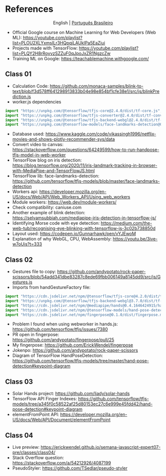 # References

<p align="center">
    <span>English</span> |
    <a href="https://github.com/Luhmeiy/JSExpertMax/tree/main/lang/pt-br/references.md">Português Brasileiro</a>
</p>

-   Official Google course on Machine Learning for Web Developers (Web ML): https://youtube.com/playlist?list=PLOU2XLYxmsILr3HQpqjLAUkIPa5EaZiui
-   Projects made with TensorFlow: https://youtube.com/playlist?list=PLQY2H8rRoyvzSZZuF0qJpoJxZR1NgzcZw
-   Training ML on Google: https://teachablemachine.withgoogle.com/

## Class 01

-   Calculation Code: https://github.com/monaca-samples/blink-to-text/blob/f3d578ff641298913833b04e98e854bf1cfe38e1/src/js/blinkPrediction.js
-   worker.js dependencies

```js
import "https://unpkg.com/@tensorflow/tfjs-core@2.4.0/dist/tf-core.js";
import "https://unpkg.com/@tensorflow/tfjs-converter@2.4.0/dist/tf-converter.js";
import "https://unpkg.com/@tensorflow/tfjs-backend-webgl@2.4.0/dist/tf-backend-webgl.js";
import "https://unpkg.com/@tensorflow-models/face-landmarks-detection@0.0.1/dist/face-landmarks-detection.js";
```

-   Database used: https://www.kaggle.com/code/vikassingh1996/netflix-movies-and-shows-plotly-recommender-sys/data
-   Convert video to canvas: https://stackoverflow.com/questions/64249599/how-to-run-handpose-tfjs-model-in-web-worker
-   TensorFlow blog on iris detection: https://blog.tensorflow.org/2020/11/iris-landmark-tracking-in-browser-with-MediaPipe-and-TensorFlowJS.html
-   TensorFlow lib: face-landmarks-detection: https://github.com/tensorflow/tfjs-models/blob/master/face-landmarks-detection
-   Workers api: https://developer.mozilla.org/en-US/docs/Web/API/Web_Workers_API/Using_web_workers
-   Module workers: https://web.dev/module-workers/
-   Check compatibility: caniuse.com
-   Another example of blink detection: https://selvamsubbiah.com/mediapipe-iris-detection-in-tensorflow-js/
-   Identifying Morse code with eye detection: https://medium.com/the-web-tub/recognising-eye-blinking-with-tensorflow-js-3c02b738850d
-   Layout used: https://codepen.io/Gunnarhawk/pen/vYJEwoM
-   Explanation of why WebGL, CPU, WebAssembly: https://youtu.be/3ive-w7oUis?t=333

## Class 02

-   Gestures file to copy: https://github.com/andypotato/rock-paper-scissors/blob/54add341dbe83287c8ede69fbb006149a8145dd9/src/js/Gestures.js
-   Imports from handGestureFactory file:

```js
import "https://cdn.jsdelivr.net/npm/@tensorflow/tfjs-core@4.2.0/dist/tf-core.min.js";
import "https://unpkg.com/@tensorflow/tfjs-backend-webgl@3.7.0/dist/tf-backend-webgl.min.js";
import "https://cdn.jsdelivr.net/npm/@mediapipe/hands@0.4.1646424915/hands.min.js";
import "https://cdn.jsdelivr.net/npm/@tensorflow-models/hand-pose-detection@2.0.0/dist/hand-pose-detection.min.js";
import "https://cdn.jsdelivr.net/npm/fingerpose@0.1.0/dist/fingerpose.min.js";
```

-   Problem I found when using webworker in hands.js: https://github.com/tensorflow/tfjs/issues/7380
-   PR open in fingerpose: https://github.com/andypotato/fingerpose/pull/25
-   My fingerpose: https://github.com/ErickWendel/fingerpose
-   Jokenpo: https://github.com/andypotato/rock-paper-scissors
-   Diagram of TensorFlow HandPoseDetection: https://github.com/tensorflow/tfjs-models/tree/master/hand-pose-detection#keypoint-diagram

## Class 03

-   Solar Hands project: https://github.com/liady/solar-hands
-   TensorFlow API Finger Indexes: https://github.com/tensorflow/tfjs-models/tree/a345f0c58522af25d80153ec27c6e999e45fdd42/hand-pose-detection#keypoint-diagram
-   elementFromPoint API: https://developer.mozilla.org/en-US/docs/Web/API/Document/elementFromPoint

## Class 04

-   Live preview: https://erickwendel.github.io/semana-javascript-expert07-pre/classes/class04/
-   Stack Overflow question: https://stackoverflow.com/a/54212926/4087199
-   PseudoStyler: https://github.com/TSedlar/pseudo-styler
